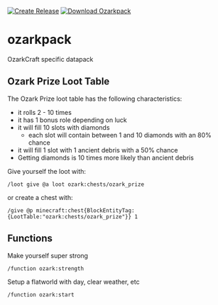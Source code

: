 [![Create Release](https://img.shields.io/github/workflow/status/ozarkcraft/ozarkpack/Create%20Release?style=for-the-badge)](https://github.com/ozarkcraft/ozarkpack/actions/workflows/main.yml)
[![Download Ozarkpack](https://img.shields.io/badge/download-ozarkpack.zip-blue?style=for-the-badge)](https://github.com/ozarkcraft/ozarkpack/releases/download/v0.1.2/ozarkpack-v0.1.2.zip)

# ozarkpack
OzarkCraft specific datapack

## Ozark Prize Loot Table
The Ozark Prize loot table has the following characteristics:
 * it rolls 2 - 10 times
 * it has 1 bonus role depending on luck
 * it will fill 10 slots with diamonds
   * each slot will contain between 1 and 10 diamonds with an 80% chance
 * it will fill 1 slot with 1 ancient debris with a 50% chance
 * Getting diamonds is 10 times more likely than ancient debris

Give yourself the loot with:
```
/loot give @a loot ozark:chests/ozark_prize
```
or create a chest with:
```
/give @p minecraft:chest{BlockEntityTag:{LootTable:"ozark:chests/ozark_prize"}} 1
```

## Functions
Make yourself super strong
```
/function ozark:strength
```

Setup a flatworld with day, clear weather, etc
```
/function ozark:start
```
